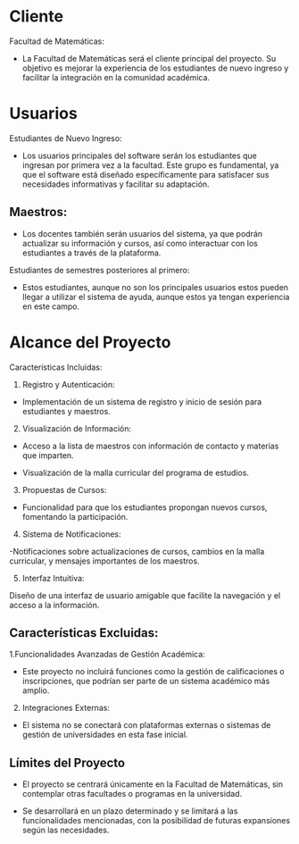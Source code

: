 # Cliente 

Facultad de Matemáticas: 

- La Facultad de Matemáticas será el cliente principal del proyecto. Su objetivo es mejorar la experiencia de los estudiantes de nuevo ingreso y facilitar la integración en la comunidad académica. 

# Usuarios 

Estudiantes de Nuevo Ingreso: 
- Los usuarios principales del software serán los estudiantes que ingresan por primera vez a la facultad. Este grupo es fundamental, ya que el software está diseñado específicamente para satisfacer sus necesidades informativas y facilitar su adaptación. 

## Maestros: 

- Los docentes también serán usuarios del sistema, ya que podrán actualizar su información y cursos, así como interactuar con los estudiantes a través de la plataforma. 

Estudiantes de semestres posteriores al primero: 

- Estos estudiantes, aunque no son los principales usuarios estos pueden llegar a utilizar el sistema de ayuda, aunque estos ya tengan experiencia en este campo. 

# Alcance del Proyecto 

Características Incluidas: 

1. Registro y Autenticación: 

- Implementación de un sistema de registro y inicio de sesión para estudiantes y maestros. 

2. Visualización de Información: 

- Acceso a la lista de maestros con información de contacto y materias que imparten. 

- Visualización de la malla curricular del programa de estudios. 

3. Propuestas de Cursos: 

- Funcionalidad para que los estudiantes propongan nuevos cursos, fomentando la participación. 

4. Sistema de Notificaciones: 

-Notificaciones sobre actualizaciones de cursos, cambios en la malla curricular, y mensajes importantes de los maestros. 

5. Interfaz Intuitiva: 

Diseño de una interfaz de usuario amigable que facilite la navegación y el acceso a la información. 

## Características Excluidas: 

1.Funcionalidades Avanzadas de Gestión Académica: 

- Este proyecto no incluirá funciones como la gestión de calificaciones o inscripciones, que podrían ser parte de un sistema académico más amplio. 

2. Integraciones Externas: 

- El sistema no se conectará con plataformas externas o sistemas de gestión de universidades en esta fase inicial. 

## Límites del Proyecto 

- El proyecto se centrará únicamente en la Facultad de Matemáticas, sin contemplar otras facultades o programas en la universidad. 

- Se desarrollará en un plazo determinado y se limitará a las funcionalidades mencionadas, con la posibilidad de futuras expansiones según las necesidades. 
